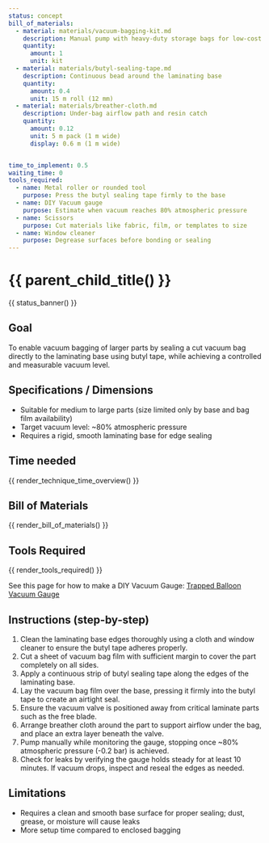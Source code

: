 ```yaml
---
status: concept
bill_of_materials:
  - material: materials/vacuum-bagging-kit.md
    description: Manual pump with heavy-duty storage bags for low-cost vacuum pulls
    quantity:
      amount: 1
      unit: kit
  - material: materials/butyl-sealing-tape.md
    description: Continuous bead around the laminating base
    quantity:
      amount: 0.4
      unit: 15 m roll (12 mm)
  - material: materials/breather-cloth.md
    description: Under-bag airflow path and resin catch
    quantity:
      amount: 0.12
      unit: 5 m pack (1 m wide)
      display: 0.6 m (1 m wide)


time_to_implement: 0.5
waiting_time: 0
tools_required:
  - name: Metal roller or rounded tool
    purpose: Press the butyl sealing tape firmly to the base
  - name: DIY Vacuum gauge
    purpose: Estimate when vacuum reaches 80% atmospheric pressure
  - name: Scissors
    purpose: Cut materials like fabric, film, or templates to size
  - name: Window cleaner
    purpose: Degrease surfaces before bonding or sealing
---
```

# {{ parent_child_title() }}
{{ status_banner() }}

## Goal
To enable vacuum bagging of larger parts by sealing a cut vacuum bag directly to the laminating base using butyl tape, while achieving a controlled and measurable vacuum level.

## Specifications / Dimensions
- Suitable for medium to large parts (size limited only by base and bag film availability)
- Target vacuum level: ~80% atmospheric pressure
- Requires a rigid, smooth laminating base for edge sealing

## Time needed

{{ render_technique_time_overview() }}

## Bill of Materials

{{ render_bill_of_materials() }}

## Tools Required
{{ render_tools_required() }}

See this page for how to make a DIY Vacuum Gauge: [Trapped Balloon Vacuum Gauge](../../measuring-vacuum/v2/trapped-balloon.md)

## Instructions (step-by-step)

1. Clean the laminating base edges thoroughly using a cloth and window cleaner to ensure the butyl tape adheres
   properly.
2. Cut a sheet of vacuum bag film with sufficient margin to cover the part completely on all sides.
3. Apply a continuous strip of butyl sealing tape along the edges of the laminating base.
4. Lay the vacuum bag film over the base, pressing it firmly into the butyl tape to create an airtight seal.
5. Ensure the vacuum valve is positioned away from critical laminate parts such as the free blade.
6. Arrange breather cloth around the part to support airflow under the bag, and place an extra layer beneath the valve.
7. Pump manually while monitoring the gauge, stopping once ~80% atmospheric pressure (-0.2 bar) is achieved.
8. Check for leaks by verifying the gauge holds steady for at least 10 minutes. If vacuum drops, inspect and reseal the
   edges as needed.

## Limitations
- Requires a clean and smooth base surface for proper sealing; dust, grease, or moisture will cause leaks
- More setup time compared to enclosed bagging

